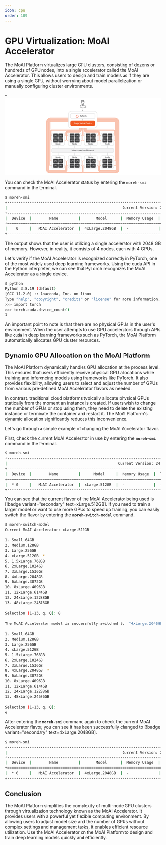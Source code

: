 ```yaml
---
icon: cpu
order: 109
---
```


# GPU Virtualization: MoAI Accelerator

The MoAI Platform virtualizes large GPU clusters, consisting of dozens or hundreds of GPU nodes, into a single accelerator called the MoAI Accelerator. This allows users to design and train models as if they are using a single GPU, without worrying about model parallelization or manually configuring cluster environments.

-![](/overview/img_ov/v_3.png)

You can check the MoAI Accelerator status by entering the `moreh-smi` command in the terminal.

```bash
$ moreh-smi
+-----------------------------------------------------------------------------------------------------+
|                                                    Current Version: 24.5.0  Latest Version: 24.5.0  |
+-----------------------------------------------------------------------------------------------------+
|  Device  |        Name         |       Model      |  Memory Usage  |  Total Memory  |  Utilization  |
+=====================================================================================================+
|    0     |   MoAI Accelerator  |  4xLarge.2048GB  |  -             |  -             |  -            |
+-----------------------------------------------------------------------------------------------------
```

The output shows that the user is utilizing a single accelerator with 2048 GB of memory. However, in reality, it consists of 4 nodes, each with 4 GPUs.

Let's verify if the MoAI Accelerator is recognized correctly in PyTorch, one of the most widely used deep learning frameworks. Using the cuda API in the Python interpreter, we can see that PyTorch recognizes the MoAI Accelerator as a single device.

```bash
$ python
Python 3.8.19 (default) 
[GCC 11.2.0] :: Anaconda, Inc. on linux
Type "help", "copyright", "credits" or "license" for more information.
>>> import torch
>>> torch.cuda.device_count()
1
```

An important point to note is that there are no physical GPUs in the user's environment. When the user attempts to use GPU accelerators through APIs like **`cuda`** in deep learning frameworks such as PyTorch, the MoAI Platform automatically allocates GPU cluster resources.

## Dynamic GPU Allocation on the MoAI Platform

The MoAI Platform dynamically handles GPU allocation at the process level. This ensures that users efficiently receive physical GPU allocations while training and inferencing models using frameworks like PyTorch. It also provides flexibility, allowing users to select and adjust the number of GPUs from various pre-defined MoAI Accelerator flavors as needed.

In contrast, traditional cloud platforms typically allocate physical GPUs statically from the moment an instance is created. If users wish to change the number of GPUs or stop using them, they need to delete the existing instance or terminate the container and restart it. The MoAI Platform's dynamic allocation significantly reduces this inconvenience.

Let's go through a simple example of changing the MoAI Accelerator flavor.

First, check the current MoAI Accelerator in use by entering the **`moreh-smi`** command in the terminal.


```bash
$ moreh-smi
+---------------------------------------------------------------------------------------------------+
|                                                  Current Version: 24.5.0  Latest Version: 24.5.0  |
+---------------------------------------------------------------------------------------------------+
|  Device  |        Name         |      Model     |  Memory Usage  |  Total Memory  |  Utilization  |
+===================================================================================================+
|  * 0     |   MoAI Accelerator  |  xLarge.512GB  |  -             |  -             |  -            |
+---------------------------------------------------------------------------------------------------+
```

You can see that the current flavor of the MoAI Accelerator being used is [!badge variant="secondary" text=xLarge.512GB]. If you need to train a larger model or want to use more GPUs to speed up training, you can easily switch the flavor by entering the **`moreh-switch-model`** command.

```bash
$ moreh-switch-model
Current MoAI Accelerator: xLarge.512GB

1. Small.64GB
2. Medium.128GB
3. Large.256GB
4. xLarge.512GB  *
5. 1.5xLarge.768GB
6. 2xLarge.1024GB
7. 3xLarge.1536GB
8. 4xLarge.2048GB
9. 6xLarge.3072GB
10. 8xLarge.4096GB
11. 12xLarge.6144GB
12. 24xLarge.12288GB
13. 48xLarge.24576GB

Selection (1-13, q, Q): 8

The MoAI Accelerator model is successfully switched to  "4xLarge.2048GB".

1. Small.64GB
2. Medium.128GB
3. Large.256GB
4. xLarge.512GB
5. 1.5xLarge.768GB
6. 2xLarge.1024GB
7. 3xLarge.1536GB
8. 4xLarge.2048GB  *
9. 6xLarge.3072GB
10. 8xLarge.4096GB
11. 12xLarge.6144GB
12. 24xLarge.12288GB
13. 48xLarge.24576GB

Selection (1-13, q, Q):
q
```

After entering the **`moreh-smi`** command again to check the current MoAI Accelerator flavor, you can see it has been successfully changed to [!badge variant="secondary" text=4xLarge.2048GB].


```bash
$ moreh-smi
+-----------------------------------------------------------------------------------------------------+
|                                                    Current Version: 24.5.0  Latest Version: 24.5.0  |
+-----------------------------------------------------------------------------------------------------+
|  Device  |        Name         |       Model      |  Memory Usage  |  Total Memory  |  Utilization  |
+=====================================================================================================+
|  * 0     |   MoAI Accelerator  |  4xLarge.2048GB  |  -             |  -             |  -            |
+-----------------------------------------------------------------------------------------------------+
```


## Conclusion

The MoAI Platform simplifies the complexity of multi-node GPU clusters through virtualization technology known as the MoAI Accelerator. It provides users with a powerful yet flexible computing environment. By allowing users to adjust model size and the number of GPUs without complex settings and management tasks, it enables efficient resource utilization. Use the MoAI Accelerator on the MoAI Platform to design and train deep learning models quickly and efficiently.


